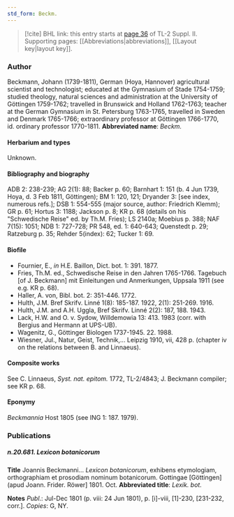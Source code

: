 ```yaml
---
std_form: Beckm.
---
```


> [!cite] BHL link: this entry starts at [page 36](https://www.biodiversitylibrary.org/page/33265233) of TL-2 Suppl. II.
> Supporting pages: [[Abbreviations|abbreviations]], [[Layout key|layout key]].

### Author

Beckmann, Johann (1739-1811), German (Hoya, Hannover) agricultural scientist and technologist; educated at the Gymnasium of Stade 1754-1759; studied theology, natural sciences and administration at the University of Göttingen 1759-1762; travelled in Brunswick and Holland 1762-1763; teacher at the German Gymnasium in St. Petersburg 1763-1765, travelled in Sweden and Denmark 1765-1766; extraordinary professor at Göttingen 1766-1770, id. ordinary professor 1770-1811. 
**Abbreviated name**: *Beckm.*

#### Herbarium and types

Unknown.

#### Bibliography and biography

ADB 2: 238-239; AG 2(1): 88; Backer p. 60; Barnhart 1: 151 (b. 4 Jun 1739, Hoya, d. 3 Feb 1811, Göttingen); BM 1: 120, 121; Dryander 3: \[see index, numerous refs.\]; DSB 1: 554-555 (major source, author: Friedrich Klemm); GR p. 61; Hortus 3: 1188; Jackson p. 8; KR p. 68 (details on his "Schwedische Reise" ed. by Th.M. Fries); LS 2140a; Moebius p. 388; NAF 7(15): 1051; NDB 1: 727-728; PR 548, ed. 1: 640-643; Quenstedt p. 29; Ratzeburg p. 35; Rehder 5(index): 62; Tucker 1: 69.

#### Biofile

- Fournier, E., *in* H.E. Baillon, Dict. bot. 1: 391. 1877.
- Fries, Th.M. ed., Schwedische Reise in den Jahren 1765-1766. Tagebuch \[of J. Beckmann\] mit Einleitungen und Anmerkungen, Uppsala 1911 (see e.g. KR p. 68).
- Haller, A. von, Bibl. bot. 2: 351-446. 1772.
- Hulth, J.M. Bref Skrifv. Linné 1(8): 185-187. 1922, 2(1): 251-269. 1916.
- Hulth, J.M. and A.H. Uggla, Bref Skrifv. Linné 2(2): 187, 188. 1943.
- Lack, H.W. and O. v. Sydow, Willdemowia 13: 413. 1983 (corr. with Bergius and Hermann at UPS-UB).
- Wagenitz, G., Göttinger Biologen 1737-1945. 22. 1988.
- Wiesner, Jul., Natur, Geist, Technik,... Leipzig 1910, vii, 428 p. (chapter iv on the relations between B. and Linnaeus).

#### Composite works

See C. Linnaeus, *Syst. nat. epitom.* 1772, TL-2/4843; J. Beckmann compiler; see KR p. 68.

#### Eponymy

*Beckmannia* Host 1805 (see ING 1: 187. 1979).

### Publications

##### n.20.681. Lexicon botanicorum

**Title**
Joannis Beckmanni... *Lexicon botanicorum*, exhibens etymologiam, orthographiam et prosodiam nominum botanicorum. Gottingae \[Göttingen\] (apud Joann. Frider. Röwer\] 1801. Oct.
**Abbreviated title**: *Lexik. bot.*

**Notes**
*Publ*.: Jul-Dec 1801 (p. viii: 24 Jun 1801), p. \[i\]-viii, \[1\]-230, \[231-232, corr.\]. *Copies*: G, NY.

